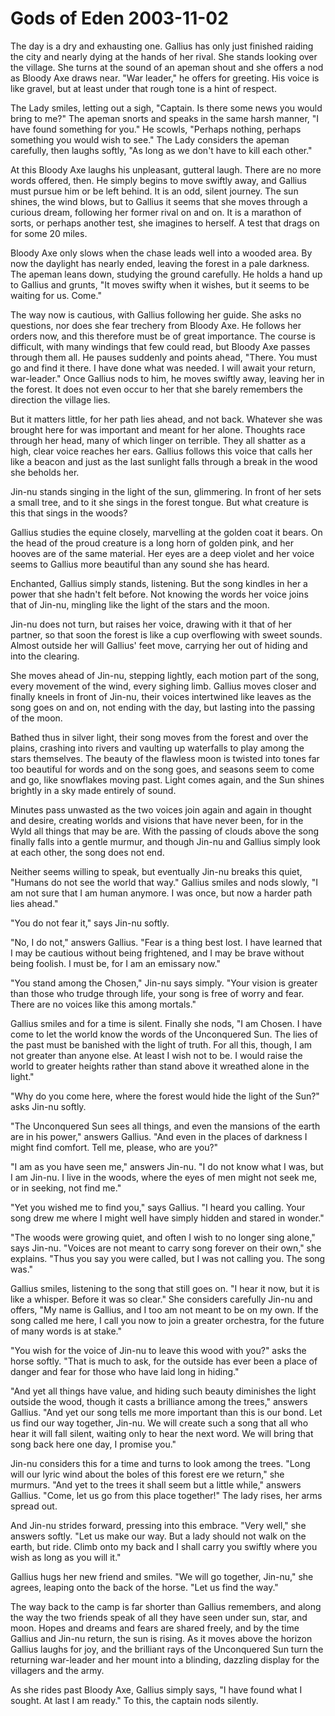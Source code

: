 <!-- TITLE: Gods of Eden 2003-11-02 -->
<!-- SUBTITLE: A game log for Gods of Eden -->

# Gods of Eden 2003-11-02

The day is a dry and exhausting one. Gallius has only just finished raiding the city and nearly dying at the hands of her rival. She stands looking over the village. She turns at the sound of an apeman shout and she offers a nod as Bloody Axe draws near. "War leader," he offers for greeting. His voice is like gravel, but at least under that rough tone is a hint of respect.

The Lady smiles, letting out a sigh, "Captain. Is there some news you would bring to me?" The apeman snorts and speaks in the same harsh manner, "I have found something for you." He scowls, "Perhaps nothing, perhaps something you would wish to see." The Lady considers the apeman carefully, then laughs softly, "As long as we don't have to kill each other."

At this Bloody Axe laughs his unpleasant, gutteral laugh. There are no more words offered, then. He simply begins to move swiftly away, and Gallius must pursue him or be left behind. It is an odd, silent journey. The sun shines, the wind blows, but to Gallius it seems that she moves through a curious dream, following her former rival on and on. It is a marathon of sorts, or perhaps another test, she imagines to herself. A test that drags on for some 20 miles.

Bloody Axe only slows when the chase leads well into a wooded area. By now the daylight has nearly ended, leaving the forest in a pale darkness. The apeman leans down, studying the ground carefully. He holds a hand up to Gallius and grunts, "It moves swifty when it wishes, but it seems to be waiting for us. Come."

The way now is cautious, with Gallius following her guide. She asks no questions, nor does she fear trechery from Bloody Axe. He follows her orders now, and this therefore must be of great importance. The course is difficult, with many windings that few could read, but Bloody Axe passes through them all. He pauses suddenly and points ahead, "There. You must go and find it there. I have done what was needed. I will await your return, war-leader." Once Gallius nods to him, he moves swiftly away, leaving her in the forest. It does not even occur to her that she barely remembers the direction the village lies.

But it matters little, for her path lies ahead, and not back. Whatever she was brought here for was important and meant for her alone. Thoughts race through her head, many of which linger on terrible. They all shatter as a high, clear voice reaches her ears. Gallius follows this voice that calls her like a beacon and just as the last sunlight falls through a break in the wood she beholds her.

Jin-nu stands singing in the light of the sun, glimmering. In front of her sets a small tree, and to it she sings in the forest tongue. But what creature is this that sings in the woods?

Gallius studies the equine closely, marvelling at the golden coat it bears. On the head of the proud creature is a long horn of golden pink, and her hooves are of the same material. Her eyes are a deep violet and her voice seems to Gallius more beautiful than any sound she has heard.

Enchanted, Gallius simply stands, listening. But the song kindles in her a power that she hadn't felt before. Not knowing the words her voice joins that of Jin-nu, mingling like the light of the stars and the moon.

Jin-nu does not turn, but raises her voice, drawing with it that of her partner, so that soon the forest is like a cup overflowing with sweet sounds. Almost outside her will Gallius' feet move, carrying her out of hiding and into the clearing.

She moves ahead of Jin-nu, stepping lightly, each motion part of the song, every movement of the wind, every sighing limb. Gallius moves closer and finally kneels in front of Jin-nu, their voices intertwined like leaves as the song goes on and on, not ending with the day, but lasting into the passing of the moon.

Bathed thus in silver light, their song moves from the forest and over the plains, crashing into rivers and vaulting up waterfalls to play among the stars themselves. The beauty of the flawless moon is twisted into tones far too beautiful for words and on the song goes, and seasons seem to come and go, like snowflakes moving past. Light comes again, and the Sun shines brightly in a sky made entirely of sound.

Minutes pass unwasted as the two voices join again and again in thought and desire, creating worlds and visions that have never been, for in the Wyld all things that may be are. With the passing of clouds above the song finally falls into a gentle murmur, and though Jin-nu and Gallius simply look at each other, the song does not end.

Neither seems willing to speak, but eventually Jin-nu breaks this quiet, "Humans do not see the world that way." Gallius smiles and nods slowly, "I am not sure that I am human anymore. I was once, but now a harder path lies ahead."

"You do not fear it," says Jin-nu softly.

"No, I do not," answers Gallius. "Fear is a thing best lost. I have learned that I may be cautious without being frightened, and I may be brave without being foolish. I must be, for I am an emissary now."

"You stand among the Chosen," Jin-nu says simply. "Your vision is greater than those who trudge through life, your song is free of worry and fear. There are no voices like this among mortals."

Gallius smiles and for a time is silent. Finally she nods, "I am Chosen. I have come to let the world know the words of the Unconquered Sun. The lies of the past must be banished with the light of truth. For all this, though, I am not greater than anyone else. At least I wish not to be. I would raise the world to greater heights rather than stand above it wreathed alone in the light."

"Why do you come here, where the forest would hide the light of the Sun?" asks Jin-nu softly.

"The Unconquered Sun sees all things, and even the mansions of the earth are in his power," answers Gallius. "And even in the places of darkness I might find comfort. Tell me, please, who are you?"

"I am as you have seen me," answers Jin-nu. "I do not know what I was, but I am Jin-nu. I live in the woods, where the eyes of men might not seek me, or in seeking, not find me."

"Yet you wished me to find you," says Gallius. "I heard you calling. Your song drew me where I might well have simply hidden and stared in wonder."

"The woods were growing quiet, and often I wish to no longer sing alone," says Jin-nu. "Voices are not meant to carry song forever on their own," she explains. "Thus you say you were called, but I was not calling you. The song was."

Gallius smiles, listening to the song that still goes on. "I hear it now, but it is like a whisper. Before it was so clear." She considers carefully Jin-nu and offers, "My name is Gallius, and I too am not meant to be on my own. If the song called me here, I call you now to join a greater orchestra, for the future of many words is at stake."

"You wish for the voice of Jin-nu to leave this wood with you?" asks the horse softly. "That is much to ask, for the outside has ever been a place of danger and fear for those who have laid long in hiding."

"And yet all things have value, and hiding such beauty diminishes the light outside the wood, though it casts a brilliance among the trees," answers Gallius. "And yet our song tells me more important than this is our bond. Let us find our way together, Jin-nu. We will create such a song that all who hear it will fall silent, waiting only to hear the next word. We will bring that song back here one day, I promise you."

Jin-nu considers this for a time and turns to look among the trees. "Long will our lyric wind about the boles of this forest ere we return," she murmurs. "And yet to the trees it shall seem but a little while," answers Gallius. "Come, let us go from this place together!" The lady rises, her arms spread out.

And Jin-nu strides forward, pressing into this embrace. "Very well," she answers softly. "Let us make our way. But a lady should not walk on the earth, but ride. Climb onto my back and I shall carry you swiftly where you wish as long as you will it."

Gallius hugs her new friend and smiles. "We will go together, Jin-nu," she agrees, leaping onto the back of the horse. "Let us find the way."

The way back to the camp is far shorter than Gallius remembers, and along the way the two friends speak of all they have seen under sun, star, and moon. Hopes and dreams and fears are shared freely, and by the time Gallius and Jin-nu return, the sun is rising. As it moves above the horizon Gallius laughs for joy, and the brilliant rays of the Unconquered Sun turn the returning war-leader and her mount into a blinding, dazzling display for the villagers and the army.

As she rides past Bloody Axe, Gallius simply says, "I have found what I sought. At last I am ready." To this, the captain nods silently.